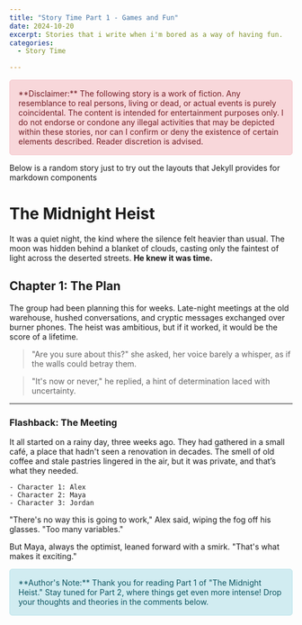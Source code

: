 ```yaml
---
title: "Story Time Part 1 - Games and Fun"
date: 2024-10-20
excerpt: Stories that i write when i'm bored as a way of having fun.
categories:
  - Story Time

---
```


<div style="background-color: #f8d7da; padding: 15px; border-radius: 5px; color: #721c24; border: 1px solid #f5c6cb;">
**Disclaimer:** The following story is a work of fiction. Any resemblance to real persons, living or dead, or actual events is purely coincidental. The content is intended for entertainment purposes only. I do not endorse or condone any illegal activities that may be depicted within these stories, nor can I confirm or deny the existence of certain elements described. Reader discretion is advised.
</div>

Below is a random story just to try out the layouts that Jekyll provides for markdown components

# The Midnight Heist

It was a quiet night, the kind where the silence felt heavier than usual. The moon was hidden behind a blanket of clouds, casting only the faintest of light across the deserted streets. **He knew it was time.**

## Chapter 1: The Plan

The group had been planning this for weeks. Late-night meetings at the old warehouse, hushed conversations, and cryptic messages exchanged over burner phones. The heist was ambitious, but if it worked, it would be the score of a lifetime.

> "Are you sure about this?" she asked, her voice barely a whisper, as if the walls could betray them.

> "It's now or never," he replied, a hint of determination laced with uncertainty.

---

### Flashback: The Meeting

It all started on a rainy day, three weeks ago. They had gathered in a small café, a place that hadn't seen a renovation in decades. The smell of old coffee and stale pastries lingered in the air, but it was private, and that’s what they needed.

```text
- Character 1: Alex
- Character 2: Maya
- Character 3: Jordan
```

"There's no way this is going to work," Alex said, wiping the fog off his glasses. "Too many variables."

But Maya, always the optimist, leaned forward with a smirk. "That's what makes it exciting."

<div style="background-color: #d1ecf1; padding: 15px; border-radius: 5px; color: #0c5460; border: 1px solid #bee5eb;"> **Author's Note:** Thank you for reading Part 1 of "The Midnight Heist." Stay tuned for Part 2, where things get even more intense! Drop your thoughts and theories in the comments below. </div>
